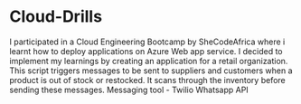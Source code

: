# Cloud-Drills

I participated in a Cloud Engineering Bootcamp by SheCodeAfrica where i learnt how to deploy applications on Azure Web app service. 
I decided to implement my learnings by creating an application for a retail organization.
This script triggers messages to be sent to suppliers and customers when a product is out of stock or restocked.
It scans through the inventory before sending these messages.
Messaging tool - Twilio Whatsapp API
